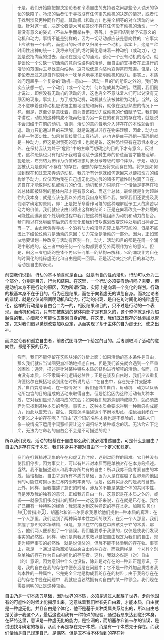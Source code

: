 <blockquote data-pid="uA99hAiH">于是，我们开始能把握决定论者和冷漠自由的支持者之间那些令人讨厌的争论的缺陷了。冷漠的后者忙于寻找没有任何事先动机的决定的情况，或者忙于找到涉及两种同样可能、其动机（和动力）也完全相等的对立活动的决断。针对这一点，决定论者便大可回答说不存在任何没有动机的活动，一个最没有意义的姿式（不举左手而举右手，等等。）也要归结到给予它意义的动机和动力。事情不能是别样的，因为一切活动都应该是意向性的：它事实上应该有一个目的，而这目的反过来又归属于一个动机。事实上，这是三种时间性出神的统一：我将来的目的或时间化意味着一种动机（或动力），也就是说指向我的过去，而现在是活动的涌现。谈论一个没有动机的活动，就是谈论一个欠缺一切活动的意向性结构的活动、而自由的支持者在正进行的活动的范围内去寻找意向结构，这只能使意向结构变得离奇荒诞。但是，决定论者反过来却自作聪明地一味单纯地寻求指明动机和动力。事实上，本质的问题超乎一个复杂的“动机一意向—一活动一目的”的组织之外的，我们确实应该想一想，一个动机（或一个动力）何以能成其为动机。然而，我们刚才说过，即使没有无动机的活动的话，这也完全不意味着人们可以说没有无原因的现象。事实上，为了成为动机，动机就应该被体验为动机。当然，这决不意味着这种动机应该被主题地设想和解释，就像在深思熟虑的情况下一样。但是，这至少是意味着，自为应该把动力或动机的价值赋予它。我们刚才讲过，动机的这种构成不能再归结为另一实在的和肯定的存在物，就是说不会归结于在前的动机。否则，活动的意向性地介入非存在的本性就会消逝。动力只能通过目的来理解，就是说通过非存在物来理解，因此，动力本身是一种否定性。如果说我接受低工资待遇，这也许是由于恐惧一而恐惧就是一种动力。但这是对饿死的恐惧；也就是说，这种恐惧只有在恐惧本身之外、在保持我认为处于“危险”中的生命而想确定的目的下才有意义。反过来，这种恐惧也只有相对于我暗含地赋予这种生命的价值而言才能被理解，就是说，它归结为把作为价值的理想对象分成等级的那个体系。于是，动力就被认为是依赖“不存在”的存在，理想的存在及将来而存在的。将来是如何回到现在和过去来弄清楚动机，我的所有计划就如何退回来以便把动力的结构给予动力。仅仅因为我在自己虚无化走向我的诸多可能性时脱离了自在，这自在才能取得动机或动力的价值。动机和动力只能在一个恰恰是非存在物的总体即被谋划的整体内部才是有意义的。而这个总体，最终就是作为超越性的我本身；就是应该在我以外成为我自身的那个我。如果我们还要提及我们刚才确定的原则，即：正是把革命看作可能的这种理解赋予工人的痛苦以动力的价值，我们就应该由此得出这样的结论：正是在向着改变一种处境的可能性而逃离这个处境的过程中我们把这种处境组织为动机和动力的复合。我们赖以在处境面前后退的虚无化和我们借以谋划改变这种处境的出神合二而一了。由此就使得寻找一个没有动力的活动实际上是不可能的，但是不能因此下结论说动力是活动的原因：动力完全是活动的一部分。因为，正如坚决地要谋划一种改变与活动有区别一样，动力、活动和目的都是在同一个涌现中形成的。这三者中的任何一个结构都要求另外两项作为它的意义。但是，由这三者组成的整体不再以任何单一的结构来解释，它的涌现作为自在的时间化的纯粹虚无化和自由是同一回事。正是活动决定它的目的和动力，活动是自由的表现。</blockquote><p data-pid="mOp045DV">前面我们说到，行动的基本前提就是自由，就是有目的性的活动。行动可以分为三个部分，分别是目的，行为和结果。在这里，一个行动必须要有动机吗？需要，但是动机本身不是行动的原因，因为所谓行动，实际上是向着一个变化的谋划。行动的根基本身不在于目的，行为还是结果，而在于向着虚无的谋划自身。而决定论者的错误，就是仅仅试图阐明动机和动力。行动的出现，是自在的时间化的纯粹虚无化，这样的行动是与自由合二为一的，相反结果和目的，只不过是行动的一个表现。而动机和动力，只有在被谋划的整体内部才是有意义的，这个整体就是作为超越性的我。向着那个可能性去筹划自身的我。在这里，我们既对现存的处境加以否定，又对我们借以谋划改变加以否定，从而实现了基于主体的自为虚无化，使之出神。</p><p data-pid="vNClgK6N">而决定论者和孤立自由者，前者试图寻求一个给定的目的。后者则取消了活动的意向性，都是不妥的行为。</p><blockquote data-pid="6NWjz39A">然而，我们不能停留在这些肤浅的分析上面：如果活动的基本条件是自由，那么我们就应当试图更加准确地描述自由。但是我们首先就会遇到一个严重的困难：通常，描述是针对某种特殊本质的结构进行解释的活动。然而，自由没有本质。它不隶属任何逻辑必然性；正是在谈及自由时，我们应该重复海德格尔在概括地谈到此在时所说的话：“在自由中，存在先于并支配本质。”自由变成活动，在一般情况下，我们通过由自由，用动机、动力以及活动所包含的目的组成的活动来取得自由。但是恰恰因为这种活动有某种本质，它对我们显现为被构成的东西；如果我们想追溯到构成能力，就必须放弃为它找到某种本质的希望。事实上，这种本质会要求得到一种新的构成能力，如此以至无穷。那么，究竟怎样描述这个不断地形成、拒绝被封闭在一个定义之中的存在呢？ “自由”这个词的名称本身也是不保险的，如果人们像一般情况下运用字词那样要让这个词归结为某种概念的话。无法给它下定义，无法为它命名的自由会不会是不可描述的呢？</blockquote><p data-pid="vS6cgv9A">所以我们发现，活动的根基在于自由那么我们就必须描述自由。可是什么是自由？自由乃是存在先于本质，我们本身并不能对自由下一个定义和规定。</p><blockquote data-pid="BntciuMQ">我们在打算描述现象的存在和虚无的时候，遇到过同样的困难。它们并没有使我们停步。因为事实上，可以有并非对本质而是单独对存在本身的描述。当然，我不能描述别人和我本身所共有的自由：所以我亦不能考察自由的本质。恰恰相反，自由才是所有本质的基础，因为人是在超越了世界走向他固有的可能性时揭示出世界内部的本质的。但是，这其实涉及的是我的自由。此外，同样，当我描述了意识的时候，涉及的不能是某些个体的共同本性，而是涉及我的独有的意识，正如我的自由一样，这意识是在本质之外的，或者——就像我们多次指出的那样——对这意识来说，存在就是已存在。我恰好已拥有一种特殊的经验：我思来达到这种意识的存在本身。加斯东·贝尔热①曾指出②，胡塞尔和笛卡尔要求我思给他们提供一种本质的真理：在一个人那里，我们达到了两种简单本性之间的联系，在另一个人那里，我们把握了意识的本相结构。但是，意识在它的存在中应该先于它的本质，那么，他们两人便都犯了一个错误。我们能要求于我思的，仅仅是使我们发现事实的必然性。同样，我们是向我思求救以便把自由规定为我们的自由，规定为纯粹事实的必然性，就是说偶然的，但我不能不体验到的存在物。事实上，我是一个通过活动而知晓自身自由的存在者，而我同样是一个以其个别及单独的存在作为自由时间化的存在者。这样，我就必然是（对）自由（的）意识，因为意识中什么也没有，除非是对存在的一种非正题意识。于是，我的自由在我的存在中便永远是在问题中；它不是一种外加品质或者我的本性的一种属性，它完完全全地是构成我的存在的材料；由于我的存在在我的存在中是在问题中，我就应当必然拥有对自由的某一种领会。我们现在需要阐明的正是这种领会。</blockquote><p data-pid="2LhcROGy">自由乃是一切本质的基础，因为世界的本质，必须是通过人超越了世界，走向他固有的可能性的时候才能揭示出来，这意味着我们唯有先自由着，才能本质。自由就是一种虚无化，并且自由是个体化，他不是基于某种类属关系给出的，所以自由总是关涉于我这个人，最后这说明我有一种特殊的经验，通过我思来达到意识本身。在萨特这里，意识是一种虚无化的能力，是空洞的，而胡塞尔和笛卡尔的错误，是试图找寻确定的根基，从而不再是存在先于本质，而是有一个本质先于存在。而我们恰恰是自己规定自己，是偶然，但是又不得不体验到的存在物</p><p></p>